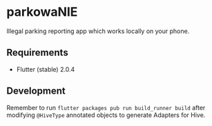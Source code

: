 # parkowaNIE

Illegal parking reporting app which works locally on your phone.

## Requirements

- Flutter (stable) 2.0.4

## Development

Remember to run `flutter packages pub run build_runner build` after modifying `@HiveType` annotated objects to generate Adapters for Hive.